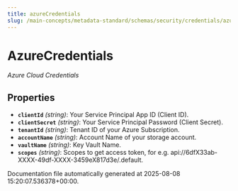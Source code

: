 ```yaml
---
title: azureCredentials
slug: /main-concepts/metadata-standard/schemas/security/credentials/azurecredentials
---
```


# AzureCredentials

*Azure Cloud Credentials*

## Properties

- **`clientId`** *(string)*: Your Service Principal App ID (Client ID).
- **`clientSecret`** *(string)*: Your Service Principal Password (Client Secret).
- **`tenantId`** *(string)*: Tenant ID of your Azure Subscription.
- **`accountName`** *(string)*: Account Name of your storage account.
- **`vaultName`** *(string)*: Key Vault Name.
- **`scopes`** *(string)*: Scopes to get access token, for e.g. api://6dfX33ab-XXXX-49df-XXXX-3459eX817d3e/.default.


Documentation file automatically generated at 2025-08-08 15:20:07.536378+00:00.
